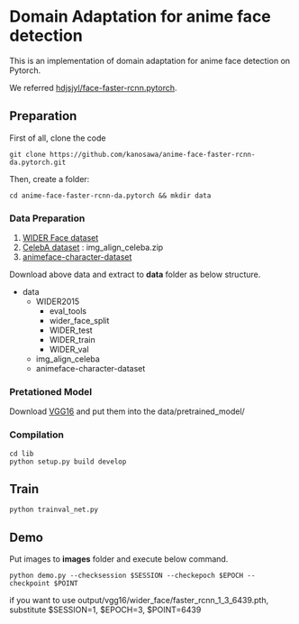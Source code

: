 # Domain Adaptation for anime face detection
This is an implementation of domain adaptation for anime face detection on Pytorch.

We referred [hdjsjyl/face-faster-rcnn.pytorch](https://github.com/hdjsjyl/face-faster-rcnn.pytorch).

## Preparation
First of all, clone the code
```
git clone https://github.com/kanosawa/anime-face-faster-rcnn-da.pytorch.git
```

Then, create a folder:
```
cd anime-face-faster-rcnn-da.pytorch && mkdir data
```

### Data Preparation
1. [WIDER Face dataset](http://mmlab.ie.cuhk.edu.hk/projects/WIDERFace/)
2. [CelebA dataset](https://drive.google.com/drive/folders/0B7EVK8r0v71pTUZsaXdaSnZBZzg) : img_align_celeba.zip
3. [animeface-character-dataset](http://www.nurs.or.jp/~nagadomi/animeface-character-dataset/data/animeface-character-dataset.zip)

Download above data and extract to **data** folder as below structure.
   * data
     * WIDER2015
       * eval_tools
       * wider_face_split
       * WIDER_test
       * WIDER_train
       * WIDER_val
     * img_align_celeba
     * animeface-character-dataset

### Pretationed Model
Download [VGG16](https://www.dropbox.com/s/s3brpk0bdq60nyb/vgg16_caffe.pth?dl=0) and put them into the data/pretrained_model/

### Compilation
```
cd lib
python setup.py build develop
```

## Train
```
python trainval_net.py 
```

## Demo
Put images to **images** folder and execute below command.
```
python demo.py --checksession $SESSION --checkepoch $EPOCH --checkpoint $POINT
```
if you want to use output/vgg16/wider_face/faster_rcnn_1_3_6439.pth,
substitute $SESSION=1, $EPOCH=3, $POINT=6439